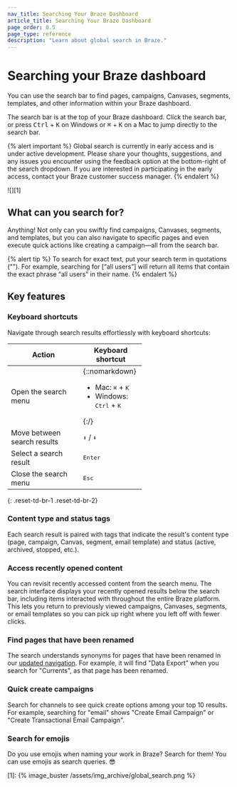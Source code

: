 ```yaml
---
nav_title: Searching Your Braze Dashboard
article_title: Searching Your Braze Dashboard
page_order: 0.5
page_type: reference
description: "Learn about global search in Braze."
---
```


# Searching your Braze dashboard

You can use the search bar to find pages, campaigns, Canvases, segments, templates, and other information within your Braze dashboard. 

The search bar is at the top of your Braze dashboard. Click the search bar, or press <kbd>Ctrl</kbd>&nbsp;+&nbsp;<kbd>K</kbd> on Windows or <kbd>⌘</kbd>&nbsp;+&nbsp;<kbd>K</kbd> on a Mac to jump directly to the search bar.

{% alert important %}
Global search is currently in early access and is under active development. Please share your thoughts, suggestions, and any issues you encounter using the feedback option at the bottom-right of the search dropdown. If you are interested in participating in the early access, contact your Braze customer success manager.
{% endalert %}

![][1]

## What can you search for?

Anything! Not only can you swiftly find campaigns, Canvases, segments, and templates, but you can also navigate to specific pages and even execute quick actions like creating a campaign—all from the search bar.

{% alert tip %}
To search for exact text, put your search term in quotations (""). For example, searching for [“all users”] will return all items that contain the exact phrase “all users” in their name.
{% endalert %}

## Key features

### Keyboard shortcuts

Navigate through search results effortlessly with keyboard shortcuts:

<style>
  div.small_table + table {
    max-width: 60%;
  }
table th:nth-child(1),
table th:nth-child(2),
table td:nth-child(1),
table td:nth-child(2), {
    width:20%;
}
table td {
    word-break: break-word;
}
</style>

<div class="small_table"></div>

| Action                      | Keyboard shortcut                                                             |
| --------------------------- | ----------------------------------------------------------------------------- |
| Open the search menu        | {::nomarkdown} <ul> <li> Mac: <kbd>⌘</kbd>&nbsp;+&nbsp;<kbd>K</kbd> </li> <li>Windows: <kbd>Ctrl</kbd>&nbsp;+&nbsp;<kbd>K</kbd> </li> </ul> {:/}  |
| Move between search results | <kbd>⬆</kbd> / <kbd>⬇</kbd>  |
| Select a search result      | <kbd>Enter</kbd>    |
| Close the search menu       | <kbd>Esc</kbd>  |
{: .reset-td-br-1 .reset-td-br-2}

### Content type and status tags

Each search result is paired with tags that indicate the result's content type (page, campaign, Canvas, segment, email template) and status (active, archived, stopped, etc.).

### Access recently opened content

You can revisit recently accessed content from the search menu. The search interface displays your recently opened results below the search bar, including items interacted with throughout the entire Braze platform. This lets you return to previously viewed campaigns, Canvases, segments, or email templates so you can pick up right where you left off with fewer clicks.

### Find pages that have been renamed

The search understands synonyms for pages that have been renamed in our [updated navigation]({{site.baseurl}}/navigation). For example, it will find "Data Export" when you search for "Currents", as that page has been renamed.

### Quick create campaigns

Search for channels to see quick create options among your top 10 results. For example, searching for "email" shows "Create Email Campaign" or "Create Transactional Email Campaign".

### Search for emojis

Do you use emojis when naming your work in Braze? Search for them! You can use emojis as search queries. 😎


[1]: {% image_buster /assets/img_archive/global_search.png %}
